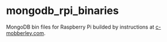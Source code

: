 # mongodb_rpi_binaries

MongoDB bin files for Raspberry Pi builded by instructions at [c-mobberley.com](http://c-mobberley.com/wordpress/2013/10/14/raspberry-pi-mongodb-installation-the-working-guide/).
